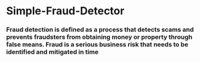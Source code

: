 # Simple-Fraud-Detector

### Fraud detection is defined as a process that detects scams and prevents fraudsters from obtaining money or property through false means. Fraud is a serious business risk that needs to be identified and mitigated in time


